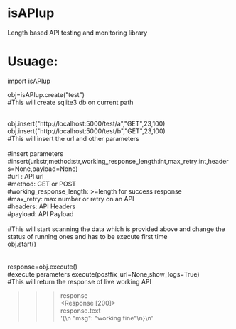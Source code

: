 # isAPIup
Length based API testing and monitoring library




# Usuage:

import isAPIup


obj=isAPIup.create("test")<br>
#This will create sqlite3 db on current path<br>
<br>

obj.insert("http://localhost:5000/test/a","GET",23,100)<br>
obj.insert("http://localhost:5000/test/b","GET",23,100)<br>
#This will insert the url and other parameters<br>
<br>
#insert parameters<br>
#insert(url:str,method:str,working_response_length:int,max_retry:int,headers=None,payload=None)<br>
#url : API url<br>
#method:  GET or POST<br>
#working_response_length: >=length for success response<br>
#max_retry: max number or retry on an API<br>
#headers: API Headers<br>
#payload: API Payload<br>
<br>
#This will start scanning the data which is provided above and change the status of running ones and has to be execute first time<br>
obj.start()<br>
<br>
<br>
response=obj.execute()<br>
#execute parameters execute(postfix_url=None,show_logs=True)<br>
#This will return the response of live working API<br>
>>> response<br>
<Response [200]><br>
>>> response.text<br>
'{\n  "msg": "working fine"\n}\n'

